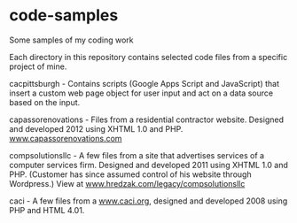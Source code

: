 # code-samples
Some samples of my coding work

Each directory in this repository contains selected code files from a specific project of mine.

cacpittsburgh - Contains scripts (Google Apps Script and JavaScript) that insert a custom web page object for user input and act on a data source based on the input.

capassorenovations - Files from a residential contractor website. Designed and developed 2012 using XHTML 1.0 and PHP. www.capassorenovations.com

compsolutionsllc - A few files from a site that advertises services of a computer services firm. Designed and developed 2011 using XHTML 1.0 and PHP. (Customer has since assumed control of his website through Wordpress.) View at www.hredzak.com/legacy/compsolutionsllc

caci - A few files from a www.caci.org, designed and developed 2008 using PHP and HTML 4.01.

